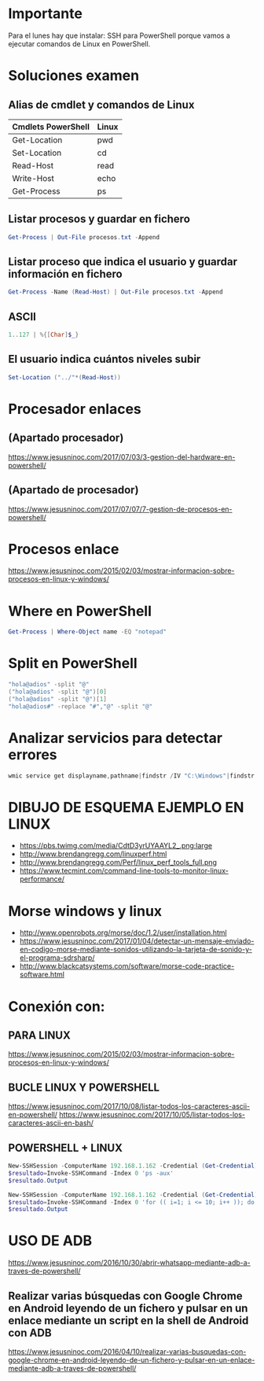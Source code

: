 # Importante

Para el lunes hay que instalar:
SSH para PowerShell porque vamos a ejecutar comandos de Linux en PowerShell.

# Soluciones examen

## Alias de cmdlet y comandos de Linux
|Cmdlets PowerShell|Linux
|---|---
|Get-Location|pwd
|Set-Location|cd
|Read-Host|read
|Write-Host|echo
|Get-Process|ps

## Listar procesos y guardar en fichero
```PowerShell
Get-Process | Out-File procesos.txt -Append
```

## Listar proceso que indica el usuario y guardar información en fichero
```PowerShell
Get-Process -Name (Read-Host) | Out-File procesos.txt -Append
```

## ASCII
```PowerShell
1..127 | %{[Char]$_}
```

## El usuario indica cuántos niveles subir
```PowerShell
Set-Location ("../"*(Read-Host))
```

# Procesador enlaces
## (Apartado procesador)
https://www.jesusninoc.com/2017/07/03/3-gestion-del-hardware-en-powershell/
## (Apartado de procesador)
https://www.jesusninoc.com/2017/07/07/7-gestion-de-procesos-en-powershell/

# Procesos enlace
https://www.jesusninoc.com/2015/02/03/mostrar-informacion-sobre-procesos-en-linux-y-windows/

# Where en PowerShell
```PowerShell
Get-Process | Where-Object name -EQ "notepad"
```

# Split en PowerShell
```PowerShell
"hola@adios" -split "@"
("hola@adios" -split "@")[0]
("hola@adios" -split "@")[1]
"hola@adios#" -replace "#","@" -split "@"
```

# Analizar servicios para detectar errores
```PowerShell
wmic service get displayname,pathname|findstr /IV "C:\Windows"|findstr /IV """
```

# DIBUJO DE ESQUEMA EJEMPLO EN LINUX
* https://pbs.twimg.com/media/CdtD3yrUYAAYL2_.png:large
* http://www.brendangregg.com/linuxperf.html
* http://www.brendangregg.com/Perf/linux_perf_tools_full.png
* https://www.tecmint.com/command-line-tools-to-monitor-linux-performance/

# Morse windows y linux
* http://www.openrobots.org/morse/doc/1.2/user/installation.html
* https://www.jesusninoc.com/2017/01/04/detectar-un-mensaje-enviado-en-codigo-morse-mediante-sonidos-utilizando-la-tarjeta-de-sonido-y-el-programa-sdrsharp/
* http://www.blackcatsystems.com/software/morse-code-practice-software.html

# Conexión con:
## PARA LINUX
https://www.jesusninoc.com/2015/02/03/mostrar-informacion-sobre-procesos-en-linux-y-windows/

## BUCLE LINUX Y POWERSHELL
https://www.jesusninoc.com/2017/10/08/listar-todos-los-caracteres-ascii-en-powershell/
https://www.jesusninoc.com/2017/10/05/listar-todos-los-caracteres-ascii-en-bash/

## POWERSHELL + LINUX
```PowerShell
New-SSHSession -ComputerName 192.168.1.162 -Credential (Get-Credential)
$resultado=Invoke-SSHCommand -Index 0 'ps -aux'
$resultado.Output
```
```PowerShell
New-SSHSession -ComputerName 192.168.1.162 -Credential (Get-Credential)
$resultado=Invoke-SSHCommand -Index 0 'for (( i=1; i <= 10; i++ )); do echo "Number $i"; done'
$resultado.Output
```
# USO DE ADB
https://www.jesusninoc.com/2016/10/30/abrir-whatsapp-mediante-adb-a-traves-de-powershell/

## Realizar varias búsquedas con Google Chrome en Android leyendo de un fichero y pulsar en un enlace mediante un script en la shell de Android con ADB
https://www.jesusninoc.com/2016/04/10/realizar-varias-busquedas-con-google-chrome-en-android-leyendo-de-un-fichero-y-pulsar-en-un-enlace-mediante-adb-a-traves-de-powershell/
